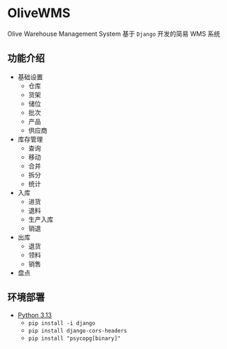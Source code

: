 # OliveWMS

Olive Warehouse Management System
基于 `Django` 开发的简易 WMS 系统

## 功能介绍

- 基础设置
  - 仓库
  - 货架
  - 储位
  - 批次
  - 产品
  - 供应商
- 库存管理
  - 查询
  - 移动
  - 合并
  - 拆分
  - 统计
- 入库
  - 进货
  - 退料
  - 生产入库
  - 销退
- 出库
  - 退货
  - 领料
  - 销售
- 盘点

## 环境部署

- [Python 3.13](https://www.python.org/downloads/)
  - `pip install -i django`
  - `pip install django-cors-headers`
  - `pip install "psycopg[binary]"`
